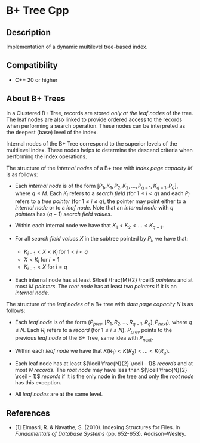 # B+ Tree Cpp


## Description
Implementation of a dynamic multilevel tree-based index.

## Compatibility

- C++ 20 or higher

## About B+ Trees
In a Clustered B+ Tree, records are stored _only at the leaf nodes_ of the tree. The leaf nodes are also linked to provide 
ordered access to the records when performing a search operation. These nodes can be interpreted as the deepest (base) level of the index.

Internal nodes of the B+ Tree correspond to the superior levels of the multilevel index. These nodes helps to determine the 
descend criteria when performing the index operations.



The structure of the _internal nodes_ of a B+ tree with _index page capacity_ $M$ is as follows:
 
 - Each _internal node_ is of the form $\left[P_1, K_1, P_2, K_2, ..., P_{q-1}, K_{q-1}, P_q \right]$, where $q \leq M$. Each $K_i$ refers to a _search field_ (for $1 \leq i \lt q$) and each $P_i$ refers to a _tree pointer_ (for $1 \leq i \leq q$), the pointer may point either to a _internal node_ or to a _leaf node_. Note that an _internal node_ with $q$ _pointers_ has $(q - 1)$ _search field values_.

 - Within each internal node we have that $K_{1} < K_{2} < ... < K_{q-1}$.

 - For all _search field values_ $X$ in the subtree pointed by $P_{i}$, we have that:
   - $K_{i-1} \lt X \lt K_{i}$ for $1 \lt i \lt q$
   - $X \lt K_{i}$ for $i = 1$
   - $K_{i-1} \lt X$ for $i = q$

 
 - Each internal node has at least $\lceil \frac{M}{2} \rceil$ _pointers_ and at most $M$ _pointers_. The _root node_ has at least two _pointers_ if it is an _internal node_.

The structure of the _leaf nodes_ of a B+ tree with _data page capacity_ $N$ is as follows:

 - Each _leaf node_ is of the form $(P_{prev}, \left[R_1, R_2, ..., R_{q-1}, R_{q} \right], P_{next})$, where $q \leq N$. Each $R_i$ refers to a _record_ (for $1 \leq i \leq N$). $P_{prev}$ points to the previous _leaf node_ of the B+ Tree, same idea with $P_{next}$. 

 - Within each _leaf node_ we have that $K(R_{1}) < K(R_{2}) < ... < K(R_{q})$.

 - Each leaf node has at least $(\lceil \frac{N}{2} \rceil - 1)$ _records_ and at most $N$ _records_. The _root node_ may have less than $(\lceil \frac{N}{2} \rceil - 1)$ _records_ if it is the only node in the tree and only the _root node_ has this exception.
   
 - All _leaf nodes_ are at the same level.

## References

- [1] Elmasri, R. & Navathe, S. (2010). Indexing Structures for Files. In _Fundamentals of Database Systems_ (pp. 652-653). Addison–Wesley.
